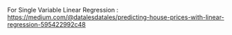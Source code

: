 For Single Variable Linear Regression : https://medium.com/@datalesdatales/predicting-house-prices-with-linear-regression-595422992c48
